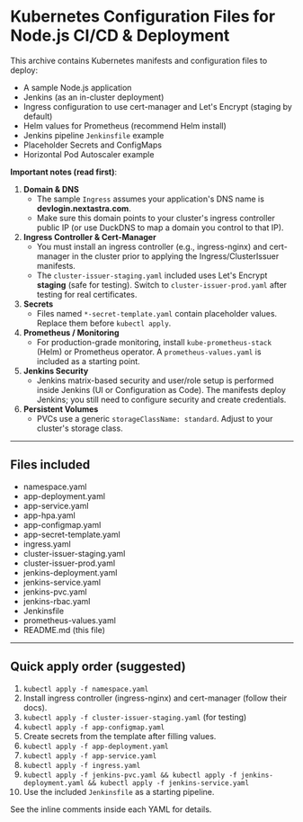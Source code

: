 # Kubernetes Configuration Files for Node.js CI/CD & Deployment

This archive contains Kubernetes manifests and configuration files to deploy:
- A sample Node.js application
- Jenkins (as an in-cluster deployment)
- Ingress configuration to use cert-manager and Let's Encrypt (staging by default)
- Helm values for Prometheus (recommend Helm install)
- Jenkins pipeline `Jenkinsfile` example
- Placeholder Secrets and ConfigMaps
- Horizontal Pod Autoscaler example

**Important notes (read first)**:
1. **Domain & DNS**
   - The sample `Ingress` assumes your application's DNS name is **devlogin.nextastra.com**.
   - Make sure this domain points to your cluster's ingress controller public IP (or use DuckDNS to map a domain you control to that IP).
2. **Ingress Controller & Cert-Manager**
   - You must install an ingress controller (e.g., ingress-nginx) and cert-manager in the cluster prior to applying the Ingress/ClusterIssuer manifests.
   - The `cluster-issuer-staging.yaml` included uses Let's Encrypt **staging** (safe for testing). Switch to `cluster-issuer-prod.yaml` after testing for real certificates.
3. **Secrets**
   - Files named `*-secret-template.yaml` contain placeholder values. Replace them before `kubectl apply`.
4. **Prometheus / Monitoring**
   - For production-grade monitoring, install `kube-prometheus-stack` (Helm) or Prometheus operator. A `prometheus-values.yaml` is included as a starting point.
5. **Jenkins Security**
   - Jenkins matrix-based security and user/role setup is performed inside Jenkins (UI or Configuration as Code). The manifests deploy Jenkins; you still need to configure security and create credentials.
6. **Persistent Volumes**
   - PVCs use a generic `storageClassName: standard`. Adjust to your cluster's storage class.

---

## Files included
- namespace.yaml
- app-deployment.yaml
- app-service.yaml
- app-hpa.yaml
- app-configmap.yaml
- app-secret-template.yaml
- ingress.yaml
- cluster-issuer-staging.yaml
- cluster-issuer-prod.yaml
- jenkins-deployment.yaml
- jenkins-service.yaml
- jenkins-pvc.yaml
- jenkins-rbac.yaml
- Jenkinsfile
- prometheus-values.yaml
- README.md (this file)

---

## Quick apply order (suggested)
1. `kubectl apply -f namespace.yaml`
2. Install ingress controller (ingress-nginx) and cert-manager (follow their docs).
3. `kubectl apply -f cluster-issuer-staging.yaml` (for testing)
4. `kubectl apply -f app-configmap.yaml`
5. Create secrets from the template after filling values.
6. `kubectl apply -f app-deployment.yaml`
7. `kubectl apply -f app-service.yaml`
8. `kubectl apply -f ingress.yaml`
9. `kubectl apply -f jenkins-pvc.yaml && kubectl apply -f jenkins-deployment.yaml && kubectl apply -f jenkins-service.yaml`
10. Use the included `Jenkinsfile` as a starting pipeline.

See the inline comments inside each YAML for details.

